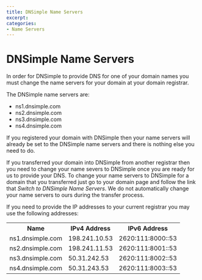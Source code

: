 ```yaml
---
title: DNSimple Name Servers
excerpt: 
categories:
- Name Servers
---
```


# DNSimple Name Servers

In order for DNSimple to provide DNS for one of your domain names you must change the name servers for your domain at your domain registrar.

The DNSimple name servers are:

- ns1.dnsimple.com
- ns2.dnsimple.com
- ns3.dnsimple.com
- ns4.dnsimple.com

If you registered your domain with DNSimple then your name servers will already be set to the DNSimple name servers and there is nothing else you need to do.

If you transferred your domain into DNSimple from another registrar then you need to change your name severs to DNSimple once you are ready for us to provide your DNS. To change your name servers to DNSimple for a domain that you transferred just go to your domain page and follow the link that *Switch to DNSimple Name Servers*. We do not automatically change your name servers to ours during the transfer process.

If you need to provide the IP addresses to your current registrar you may use the following addresses:

<table>
<tr>
<th>Name</th>
<th>IPv4 Address</th>
<th>IPv6 Address</th>
</tr>
<tr>
<td>ns1.dnsimple.com</td>
<td>198.241.10.53</td>
<td>2620:111:8000::53</td>
</tr>
<tr>
<td>ns2.dnsimple.com</td>
<td>198.241.11.53</td>
<td>2620:111:8001::53</td>
</tr>
<tr>
<td>ns3.dnsimple.com</td>
<td>50.31.242.53</td>
<td>2620:111:8002::53</td>
</tr>
<tr>
<td>ns4.dnsimple.com</td>
<td>50.31.243.53</td>
<td>2620:111:8003::53</td>
</tr>
</table>

